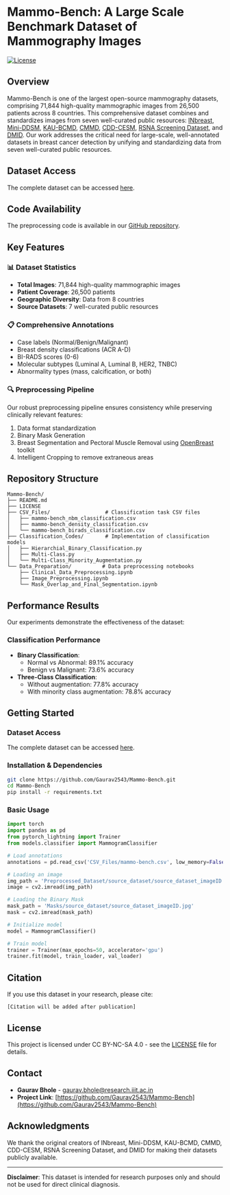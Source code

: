 # Mammo-Bench: A Large Scale Benchmark Dataset of Mammography Images

[![License](https://img.shields.io/badge/License-CC%20BY--NC--SA%204.0-lightgrey.svg)](https://creativecommons.org/licenses/by-nc-sa/4.0/)

## Overview
Mammo-Bench is one of the largest open-source mammography datasets, comprising 71,844 high-quality mammographic images from 26,500 patients across 8 countries. This comprehensive dataset combines and standardizes images from seven well-curated public resources: [INbreast](https://www.kaggle.com/datasets/ramanathansp20/inbreast-dataset), [Mini-DDSM](https://www.kaggle.com/datasets/cheddad/miniddsm2), [KAU-BCMD](https://www.kaggle.com/datasets/asmaasaad/king-abdulaziz-university-mammogram-dataset), [CMMD](https://www.cancerimagingarchive.net/collection/cmmd/), [CDD-CESM](https://www.cancerimagingarchive.net/collection/cdd-cesm/), [RSNA Screening Dataset](https://www.kaggle.com/competitions/rsna-breast-cancer-detection/data), and [DMID](https://figshare.com/articles/dataset/_b_Digital_mammography_Dataset_for_Breast_Cancer_Diagnosis_Research_DMID_b_DMID_rar/24522883). Our work addresses the critical need for large-scale, well-annotated datasets in breast cancer detection by unifying and standardizing data from seven well-curated public resources.

## Dataset Access
The complete dataset can be accessed [here](https://datafoundation.iiit.ac.in/dataset-versions/469a02c0-de8e-4827-bf8c-14003a46b507).

## Code Availability
The preprocessing code is available in our [GitHub repository](https://github.com/Gaurav2543/Mammo-Bench).

## Key Features

### 📊 Dataset Statistics
- **Total Images**: 71,844 high-quality mammographic images
- **Patient Coverage**: 26,500 patients
- **Geographic Diversity**: Data from 8 countries
- **Source Datasets**: 7 well-curated public resources

### 📋 Comprehensive Annotations
- Case labels (Normal/Benign/Malignant)
- Breast density classifications (ACR A-D)
- BI-RADS scores (0-6)
- Molecular subtypes (Luminal A, Luminal B, HER2, TNBC)
- Abnormality types (mass, calcification, or both)

### 🔍 Preprocessing Pipeline
Our robust preprocessing pipeline ensures consistency while preserving clinically relevant features:
1. Data format standardization
2. Binary Mask Generation
3. Breast Segmentation and Pectoral Muscle Removal using [OpenBreast](https://github.com/spertuz/openbreast) toolkit
5. Intelligent Cropping to remove extraneous areas

## Repository Structure
```
Mammo-Bench/
├── README.md
├── LICENSE
├── CSV_Files/                  # Classification task CSV files
│   ├── mammo-bench_nbm_classification.csv
│   ├── mammo-bench_density_classification.csv
│   └── mammo-bench_birads_classification.csv
├── Classification_Codes/       # Implementation of classification models
│   ├── Hierarchial_Binary_Classification.py
│   ├── Multi-Class.py
│   └── Multi-Class_Minority_Augmentation.py
└── Data_Preparation/          # Data preprocessing notebooks
    ├── Clinical_Data_Preprocessing.ipynb
    ├── Image_Preprocessing.ipynb
    └── Mask_Overlap_and_Final_Segmentation.ipynb
```

## Performance Results
Our experiments demonstrate the effectiveness of the dataset:

### Classification Performance
- **Binary Classification**:
  - Normal vs Abnormal: 89.1% accuracy
  - Benign vs Malignant: 73.6% accuracy
- **Three-Class Classification**:
  - Without augmentation: 77.8% accuracy
  - With minority class augmentation: 78.8% accuracy

## Getting Started

### Dataset Access
The complete dataset can be accessed [here](https://datafoundation.iiit.ac.in/dataset-versions/469a02c0-de8e-4827-bf8c-14003a46b507).

### Installation & Dependencies
```bash
git clone https://github.com/Gaurav2543/Mammo-Bench.git
cd Mammo-Bench
pip install -r requirements.txt
```

### Basic Usage
```python
import torch
import pandas as pd
from pytorch_lightning import Trainer
from models.classifier import MammogramClassifier

# Load annotations
annotations = pd.read_csv('CSV_Files/mammo-bench.csv', low_memory=False)

# Loading an image
img_path = 'Preprocessed_Dataset/source_dataset/source_dataset_imageID.jpg'
image = cv2.imread(img_path)

# Loading the Binary Mask
mask_path = 'Masks/source_dataset/source_dataset_imageID.jpg'
mask = cv2.imread(mask_path)

# Initialize model
model = MammogramClassifier()

# Train model
trainer = Trainer(max_epochs=50, accelerator='gpu')
trainer.fit(model, train_loader, val_loader)
```

## Citation
If you use this dataset in your research, please cite:
```
[Citation will be added after publication]
```

## License
This project is licensed under CC BY-NC-SA 4.0 - see the [LICENSE](LICENSE) file for details.

## Contact
- **Gaurav Bhole** - [gaurav.bhole@research.iiit.ac.in](mailto:gaurav.bhole@research.iiit.ac.in)
- **Project Link**: [https://github.com/Gaurav2543/Mammo-Bench](https://github.com/Gaurav2543/Mammo-Bench)

## Acknowledgments
We thank the original creators of INbreast, Mini-DDSM, KAU-BCMD, CMMD, CDD-CESM, RSNA Screening Dataset, and DMID for making their datasets publicly available.

---
**Disclaimer**: This dataset is intended for research purposes only and should not be used for direct clinical diagnosis.
